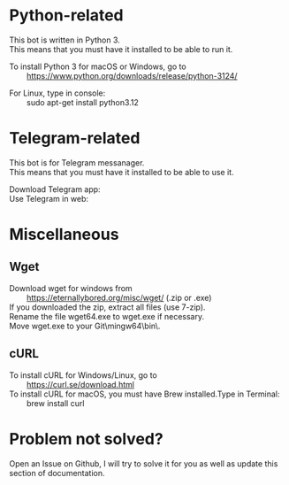 # Python-related  

This bot is written in Python 3.  
This means that you must have it installed to be able to run it.  

To install Python 3 for macOS or Windows, go to  
        https://www.python.org/downloads/release/python-3124/  

For Linux, type in console:  
        sudo apt-get install python3.12  

# Telegram-related  

This bot is for Telegram messanager.  
This means that you must have it installed to be able to use it.  

Download Telegram app:  
Use Telegram in web:  

# Miscellaneous  

## Wget  

Download wget for windows from  
        https://eternallybored.org/misc/wget/ (.zip or .exe)  
If you downloaded the zip, extract all files (use 7-zip).  
Rename the file wget64.exe to wget.exe if necessary.  
Move wget.exe to your Git\mingw64\bin\\.  

## cURL  

To install cURL for Windows/Linux, go to  
        https://curl.se/download.html  
To install cURL for macOS, you must have Brew installed.Type in Terminal:  
        brew install curl  

# Problem not solved?  

Open an Issue on Github, I will try to solve it for you as well as update this section of documentation.  
